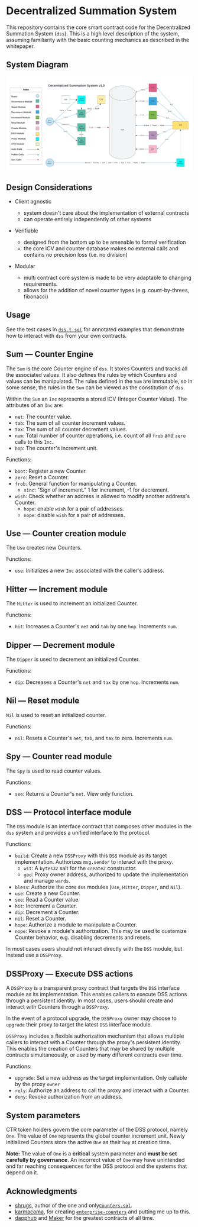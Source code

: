 # Decentralized Summation System

This repository contains the core smart contract code for the Decentralized
Summation System (`dss`). This is a high level description of the system, assuming
familiarity with the basic counting mechanics as described in the
whitepaper.

## System Diagram

![DSS System Diagram](/doc/dss-diagram.png?raw=true)

## Design Considerations

- Client agnostic
  - system doesn't care about the implementation of external contracts
  - can operate entirely independently of other systems

- Verifiable
  - designed from the bottom up to be amenable to formal verification
  - the core ICV and counter database makes *no* external calls and
    contains *no* precision loss (i.e. no division)

- Modular
  - multi contract core system is made to be very adaptable to changing
    requirements.
  - allows for the addition of novel counter types (e.g. count-by-threes, fibonacci)

## Usage

See the test cases in [`dss.t.sol`](https://github.com/counterdao/dss/blob/aa7809965a314a5c8fdf7e6b5d39a92bf0901c3f/test/dss.t.sol#L76) for annotated examples that demonstrate how to interact with `dss` from your own contracts.

## Sum — Counter Engine

The `Sum` is the core Counter engine of `dss`. It stores Counters and tracks
all the associated values. It also defines the rules by which Counters and values
can be manipulated. The rules defined in the `Sum` are immutable, so in some
sense, the rules in the `Sum` can be viewed as the constitution of `dss`.

Within the `Sum` an `Inc` represents a stored ICV (Integer Counter Value). The
attributes of an `Inc` are:
- `net`: The counter value.
- `tab`: The sum of all counter increment values.
- `tax`: The sum of all counter decrement values.
- `num`: Total number of counter operations, i.e. count of all `frob` and `zero` calls to this `Inc`.
- `hop`: The counter's increment unit.

Functions:
- `boot`: Register a new Counter.
- `zero`: Reset a Counter.
- `frob`: General function for manipulating a Counter.
  - `sinc`: "Sign of increment." 1 for increment, -1 for decrement.
- `wish`: Check whether an address is allowed to modify another address's Counter.
  - `hope`: enable `wish` for a pair of addresses.
  - `nope`: disable `wish` for a pair of addresses.

## Use — Counter creation module

The `Use` creates new Counters.

Functions:
- `use`: Initializes a new `Inc` associated with the caller's address.

## Hitter — Increment module

The `Hitter` is used to increment an initialized Counter.

Functions:
- `hit`: Increases a Counter's `net` and `tab` by one `hop`. Increments `num`.

## Dipper — Decrement module

The `Dipper` is used to decrement an initialized Counter.

Functions:
- `dip`: Decreases a Counter's `net` and `tax` by one `hop`. Increments `num`.

## Nil — Reset module

`Nil` is used to reset an initialized counter.

Functions:
- `nil`: Resets a Counter's `net`, `tab`, and `tax` to zero. Increments `num`.

## Spy — Counter read module

The `Spy` is used to read counter values.

Functions:
- `see`: Returns a Counter's `net`. View only function.

## DSS — Protocol interface module

The `DSS` module is an interface contract that composes other modules in
the `dss` system and provides a unified interface to the protocol.

Functions:
- `build`: Create a new `DSSProxy` with this `DSS` module as its target implementation. Authorizes
  `msg.sender` to interact with the proxy.
  - `wit`: A `bytes32` salt for the `create2` constructor.
  - `god`: Proxy owner address, authorized to update the implementation and manage `wards`.
- `bless`: Authorize the core `dss` modules (`Use`, `Hitter`, `Dipper`, and `Nil`).
- `use`: Create a new Counter.
- `see`: Read a Counter value.
- `hit`: Increment a Counter.
- `dip`: Decrement a Counter.
- `nil`: Reset a Counter.
- `hope`: Authorize a module to manipulate a Counter.
- `nope`: Revoke a module's authorization. This may be used to customize Counter
  behavior, e.g. disabling decrements and resets.

In most cases users should not interact directly with the `DSS` module, but instead use a `DSSProxy`.

## DSSProxy — Execute DSS actions

A `DSSProxy` is a transparent proxy contract that targets the `DSS` interface module as its
implementation. This enables callers to execute DSS actions through a persistent identity.
In most cases, users should create and interact with Counters through a `DSSProxy`.

In the event of a protocol upgrade, the `DSSProxy` owner may choose to `upgrade` their proxy to
target the latest `DSS` interface module.

`DSSProxy` includes a flexible authorization mechanism that allows multiple callers to interact
with a Counter through the proxy's persistent identity. This enables the creation of Counters
that may be shared by multiple contracts simultaneously, or used by many different contracts
over time.

Functions:
- `upgrade`: Set a new address as the target implementation. Only callable by the proxy `owner`
- `rely`: Authorize an address to call the proxy and interact with a Counter.
- `deny`: Revoke authorization from an address.

## System parameters

CTR token holders govern the core parameter of the DSS protocol, namely `One`.
The value of `One` represents the global counter increment unit. Newly initialized Counters
store the active `One` as their `hop` at creation time.

**Note:** The value of `One` is a **critical** system parameter and **must be set carefully by governance**.
An incorrect value of `One` may have unintended and far reaching consequences for
the DSS protocol and the systems that depend on it.

## Acknowledgments

- [shrugs](https://github.com/shrugs), author of the one and only[`Counters.sol`](https://github.com/OpenZeppelin/openzeppelin-contracts/blob/master/contracts/utils/Counters.sol).
- [karmacoma](https://github.com/karmacoma-eth), for creating [`enterprise-counters`](https://github.com/karmacoma-eth/enterprise-counters) and putting me up to this.
- [dapphub](https://github.com/dapphub) and [Maker](https://github.com/makerdao) for the greatest contracts of all time.
